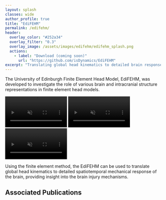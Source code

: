 ```yaml
---
layout: splash
classes: wide
author_profile: true
title: "EdiFEHM"
permalink: /edifehm/
header:
  overlay_color: "#252a34"
  overlay_filter: "0.3"
  overlay_image: /assets/images/edifehm/edifehm_splash.png
  actions:
    - label: "Download (coming soon)"
      url: "https://github.com/isDynamics/EdiFEHM"
excerpt: "Translating global head kinematics to detailed brain response."
---
```


<!-- [Download the latest release (coming soon)](https://github.com/isDynamics/EdiFEHM){: .btn .btn--primary} -->

The University of Edinburgh Finite Element Head Model, EdiFEHM, was developed to investigate the role of various brain and intracranial structure representations in finite element head models.

<div class="video-container">
  <video width="200" autoplay muted loop playsinline>
    <source src="../assets/videos/edifehm1.mp4" type="video/mp4">
    Your browser does not support the video tag.
  </video>
  <video width="200" autoplay muted loop playsinline>
    <source src="../assets/videos/edifehm2.mp4" type="video/mp4">
    Your browser does not support the video tag.
  </video>
  <video width="200" autoplay muted loop playsinline>
    <source src="../assets/videos/edifehm3.mp4" type="video/mp4">
    Your browser does not support the video tag.
  </video>
</div>

Using the finite element method, the EdiFEHM can be used to translate global head kinematics to detailed spatiotemporal mechanical response of the brain, providing insight into the brain injury mechanisms.

## Associated Publications

<!-- <img src="../assets/images/edifehm/edifehm1.png" alt="EdiFEHM"> -->


